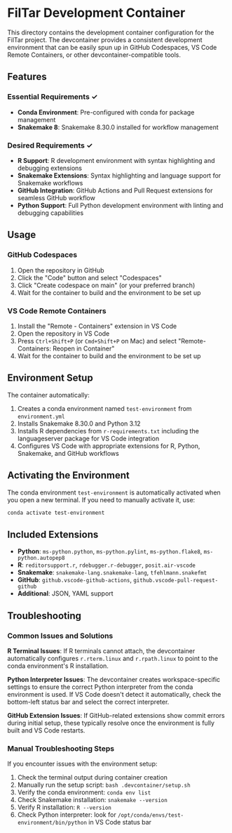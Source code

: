# FilTar Development Container

This directory contains the development container configuration for the FilTar project. The devcontainer provides a consistent development environment that can be easily spun up in GitHub Codespaces, VS Code Remote Containers, or other devcontainer-compatible tools.

## Features

### Essential Requirements ✓
- **Conda Environment**: Pre-configured with conda for package management
- **Snakemake 8**: Snakemake 8.30.0 installed for workflow management

### Desired Requirements ✓
- **R Support**: R development environment with syntax highlighting and debugging extensions
- **Snakemake Extensions**: Syntax highlighting and language support for Snakemake workflows
- **GitHub Integration**: GitHub Actions and Pull Request extensions for seamless GitHub workflow
- **Python Support**: Full Python development environment with linting and debugging capabilities

## Usage

### GitHub Codespaces
1. Open the repository in GitHub
2. Click the "Code" button and select "Codespaces"
3. Click "Create codespace on main" (or your preferred branch)
4. Wait for the container to build and the environment to be set up

### VS Code Remote Containers
1. Install the "Remote - Containers" extension in VS Code
2. Open the repository in VS Code
3. Press `Ctrl+Shift+P` (or `Cmd+Shift+P` on Mac) and select "Remote-Containers: Reopen in Container"
4. Wait for the container to build and the environment to be set up

## Environment Setup

The container automatically:
1. Creates a conda environment named `test-environment` from `environment.yml`
2. Installs Snakemake 8.30.0 and Python 3.12
3. Installs R dependencies from `r-requirements.txt` including the languageserver package for VS Code integration
4. Configures VS Code with appropriate extensions for R, Python, Snakemake, and GitHub workflows

## Activating the Environment

The conda environment `test-environment` is automatically activated when you open a new terminal. If you need to manually activate it, use:
```bash
conda activate test-environment
```

## Included Extensions

- **Python**: `ms-python.python`, `ms-python.pylint`, `ms-python.flake8`, `ms-python.autopep8`
- **R**: `reditorsupport.r`, `rdebugger.r-debugger`, `posit.air-vscode`
- **Snakemake**: `snakemake-lang.snakemake-lang`, `tfehlmann.snakefmt`
- **GitHub**: `github.vscode-github-actions`, `github.vscode-pull-request-github`
- **Additional**: JSON, YAML support

## Troubleshooting

### Common Issues and Solutions

**R Terminal Issues**: If R terminals cannot attach, the devcontainer automatically configures `r.rterm.linux` and `r.rpath.linux` to point to the conda environment's R installation.

**Python Interpreter Issues**: The devcontainer creates workspace-specific settings to ensure the correct Python interpreter from the conda environment is used. If VS Code doesn't detect it automatically, check the bottom-left status bar and select the correct interpreter.

**GitHub Extension Issues**: If GitHub-related extensions show commit errors during initial setup, these typically resolve once the environment is fully built and VS Code restarts.

### Manual Troubleshooting Steps
If you encounter issues with the environment setup:
1. Check the terminal output during container creation
2. Manually run the setup script: `bash .devcontainer/setup.sh`
3. Verify the conda environment: `conda env list`
4. Check Snakemake installation: `snakemake --version`
5. Verify R installation: `R --version`
6. Check Python interpreter: look for `/opt/conda/envs/test-environment/bin/python` in VS Code status bar